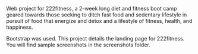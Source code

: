 Web project for 222fitness, a 2-week long diet and fitness boot camp geared towards those seeking to ditch fast food and sedentary
lifestyle in pursuit of food that energize and detox and a lifestyle of fitness, health, and happiness.

Bootstrap was used. This project details the landing page for 222fitness. 
You will find sample screenshots in the screenshots folder.
